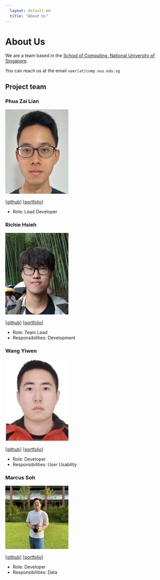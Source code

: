 ```yaml
---
  layout: default.md
  title: "About Us"
---
```


# About Us

We are a team based in the [School of Computing, National University of Singapore](http://www.comp.nus.edu.sg).

You can reach us at the email `seer[at]comp.nus.edu.sg`

## Project team

### Phua Zai Lian

<img src="images/pzl111.png" width="200px">

[[github](https://github.com/pzl111)]
[[portfolio](team/pzl111.md)]

* Role: Lead Developer

### Richie Hsieh

<img src="images/richiehx.png" width="200px">

[[github](http://github.com/richiehx)]
[[portfolio](team/richiehx.md)]

* Role: Team Lead
* Responsibilities: Development

### Wang Yiwen

<img src="images/yiwen101.png" width="200px">

[[github](http://github.com/yiwen101)]
[[portfolio](team/yiwen.md)]

* Role: Developer
* Responsibilities: User Usability
### Marcus Soh

<img src="images/hollag.png" width="200px">

[[github](http://github.com/HollaG)] [[portfolio](team/marcus.md)]

* Role: Developer
* Responsibilities: Data
